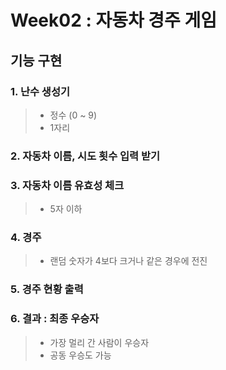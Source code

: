 # Week02 : 자동차 경주 게임

## 기능 구현

### 1. 난수 생성기
> - 정수 (0 ~ 9)
> - 1자리

### 2. 자동차 이름, 시도 횟수 입력 받기

### 3. 자동차 이름 유효성 체크
> - 5자 이하

### 4. 경주 
> - 랜덤 숫자가 4보다 크거나 같은 경우에 전진

### 5. 경주 현황 출력

### 6. 결과 : 최종 우승자
> - 가장 멀리 간 사람이 우승자
> - 공동 우승도 가능

